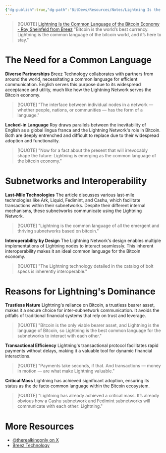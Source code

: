 ```yaml
---
{"dg-publish":true,"dg-path":"BitDevs/Resources/Notes/Lightning Is the Common Language of the Bitcoin Economy - Roy Sheinfeld from Breez.md","permalink":"/bit-devs/resources/notes/lightning-is-the-common-language-of-the-bitcoin-economy-roy-sheinfeld-from-breez/","title":"Lightning Is the Common Language of the Bitcoin Economy - Roy Sheinfeld from Breez","tags":["bitcoin","bitdevs","socratic-35","lightning"],"noteIcon":"3","created":"2024-06-18T22:36:54.351-10:00","updated":"2024-06-19T12:29:44.368-10:00"}
---
```




> [!QUOTE] [Lightning Is the Common Language of the Bitcoin Economy - Roy Sheinfeld from Breez](https://medium.com/breez-technology/lightning-is-the-common-language-of-the-bitcoin-economy-eb8515341c11)
> "Bitcoin is the world’s best currency. Lightning is the common language of the bitcoin world, and it’s here to stay."

# The Need for a Common Language

**Diverse Partnerships**
Breez Technology collaborates with partners from around the world, necessitating a common language for efficient communication. English serves this purpose due to its widespread acceptance and utility, much like how the Lightning Network serves the Bitcoin economy.

> [!QUOTE] "The interface between individual nodes in a network — whether people, nations, or communities — has the form of a language."

**Locked-in Language**
Roy draws parallels between the inevitability of English as a global lingua franca and the Lightning Network's role in Bitcoin. Both are deeply entrenched and difficult to replace due to their widespread adoption and functionality.

> [!QUOTE] "Now for a fact about the present that will irrevocably shape the future: Lightning is emerging as the common language of the bitcoin economy."

# Subnetworks and Interoperability

**Last-Mile Technologies**
The article discusses various last-mile technologies like Ark, Liquid, Fedimint, and Cashu, which facilitate transactions within their subnetworks. Despite their different internal mechanisms, these subnetworks communicate using the Lightning Network.

> [!QUOTE] "Lightning is the common language of all the emergent and thriving subnetworks based on bitcoin."

**Interoperability by Design**
The Lightning Network's design enables multiple implementations of Lightning nodes to interact seamlessly. This inherent interoperability makes it an ideal common language for the Bitcoin economy.

> [!QUOTE] "The Lightning technology detailed in the catalog of bolt specs is inherently interoperable."

# Reasons for Lightning's Dominance

**Trustless Nature**
Lightning's reliance on Bitcoin, a trustless bearer asset, makes it a secure choice for inter-subnetwork communication. It avoids the pitfalls of traditional financial systems that rely on trust and leverage.

> [!QUOTE] "Bitcoin is the only viable bearer asset, and Lightning is the language of Bitcoin, so Lightning is the best common language for the subnetworks to interact with each other."

**Transactional Efficiency**
Lightning's transactional protocol facilitates rapid payments without delays, making it a valuable tool for dynamic financial interactions.

> [!QUOTE] "Payments take seconds, if that. And transactions — money in motion — are what make Lightning valuable."

**Critical Mass**
Lightning has achieved significant adoption, ensuring its status as the de facto common language within the Bitcoin ecosystem.

> [!QUOTE] "Lightning has already achieved a critical mass. It’s already obvious how a Cashu subnetwork and Fedimint subnetworks will communicate with each other: Lightning."

# More Resources
- [@therealkingonly on X](https://x.com/therealkingonly)
- [Breez Technology](https://breez.technology/)


